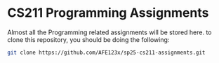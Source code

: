 # CS211 Programming Assignments

Almost all the Programming related assignments will be stored here. to clone this repository, you should be doing the following:

```bash
git clone https://github.com/AFE123x/sp25-cs211-assignments.git
```